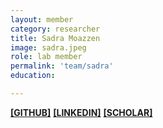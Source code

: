 ```yaml
---
layout: member
category: researcher
title: Sadra Moazzen
image: sadra.jpeg
role: lab member
permalink: 'team/sadra'
education:

---
```


**[[GITHUB]](https://github.com/Sadra1381am)**
**[[LINKEDIN]](https://linkedin.com/in/sadram)**
**[[SCHOLAR]](https://scholar.google.com/)**